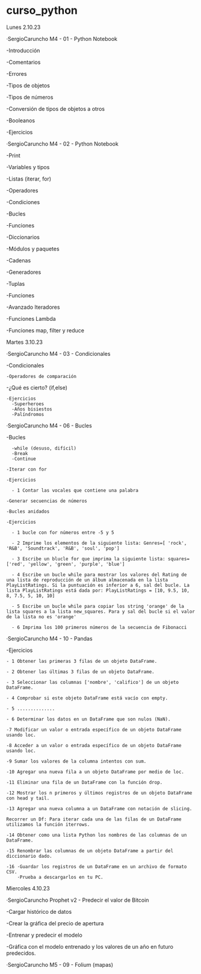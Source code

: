 # curso_python

  Lunes 2.10.23
  
·SergioCaruncho M4 - 01 - Python Notebook
  
  -Introducción
  
  -Comentarios
  
  -Errores
  
  -Tipos de objetos
  
  -Tipos de números
  
  -Conversión de tipos de objetos a otros
  
  -Booleanos
  
  -Ejercicios
  
·SergioCaruncho M4 - 02 - Python Notebook
  
  -Print
  
  -Variables y tipos
  
  -Listas (iterar, for)
  
  -Operadores
  
  -Condiciones
  
  -Bucles
  
  -Funciones
  
  -Diccionarios
  
  -Módulos y paquetes
  
  -Cadenas
  
  -Generadores
  
  -Tuplas
  
  -Funciones
  
  -Avanzado Iteradores
  
  -Funciones Lambda
  
  -Funciones map, filter y reduce

  Martes 3.10.23
  
·SergioCaruncho M4 - 03 - Condicionales
  
  -Condicionales
  
    -Operadores de comparación
    
  -¿Qué es cierto? (if,else)
  
    -Ejercicios
      -Superheroes
      -Años bisiestos
      -Palíndromos
    
·SergioCaruncho M4 - 06 - Bucles

  -Bucles
  
      -while (desuso, difícil)
      -Break
      -Continue
      
    -Iterar con for
    
    -Ejercicios 
    
      - 1 Contar las vocales que contiene una palabra
      
    -Generar secuencias de números
    
    -Bucles anidados
    
    -Ejercicios
    
      - 1 bucle con for números entre -5 y 5
      
      - 2 Imprime los elementos de la siguiente lista: Genres=[ 'rock', 'R&B', 'Soundtrack', 'R&B', 'soul', 'pop']
      
      - 3 Escribe un blucle for que imprima la siguiente lista: squares=['red', 'yellow', 'green', 'purple', 'blue']
      
      - 4 Escribe un bucle while para mostrar los valores del Rating de una lista de reproducción de un álbum almacenada en la lista PlayListRatings. Si la puntuación es inferior a 6, sal del bucle. La lista PlayListRatings está dada por: PlayListRatings = [10, 9.5, 10, 8, 7.5, 5, 10, 10]
      
      - 5 Escribe un bucle while para copiar los string 'orange' de la lista squares a la lista new_squares. Para y sal del bucle si el valor de la lista no es 'orange'
      
      - 6 Imprima los 100 primeros números de la secuencia de Fibonacci

·SergioCaruncho M4 - 10 - Pandas

  -Ejercicios
  
    - 1 Obtener las primeras 3 filas de un objeto DataFrame.
    
    - 2 Obtener las últimas 3 filas de un objeto DataFrame.
    
    - 3 Seleccionar las columnas ['nombre', 'califico'] de un objeto DataFrame.
    
    - 4 Comprobar si este objeto DataFrame está vacío con empty.
    
    - 5 ..............
    
    - 6 Determinar los datos en un DataFrame que son nulos (NaN).

    -7 Modificar un valor o entrada específico de un objeto DataFrame usando loc.

    -8 Acceder a un valor o entrada específico de un objeto DataFrame usando loc.

    -9 Sumar los valores de la columna intentos con sum.

    -10 Agregar una nueva fila a un objeto DataFrame por medio de loc.

    -11 Eliminar una fila de un DataFrame con la función drop.

    -12 Mostrar los n primeros y últimos registros de un objeto DataFrame con head y tail.

    -13 Agregar una nueva columna a un DataFrame con notación de slicing.

    Recorrer un Df: Para iterar cada una de las filas de un DataFrame utilizamos la función iterrows.

    -14 Obtener como una lista Python los nombres de las columnas de un DataFrame.

    -15 Renombrar las columnas de un objeto DataFrame a partir del diccionario dado.

    -16 ·Guardar los registros de un DataFrame en un archivo de formato CSV.
        ·Prueba a descargarlos en tu PC.

  Miercoles 4.10.23

·SergioCaruncho Prophet v2 - Predecir el valor de Bitcoin

  -Cargar histórico de datos

  -Crear la gráfica del precio de apertura

  -Entrenar y predecir el modelo

  -Gráfica con el modelo entrenado y los valores de un año en futuro predecidos.

·SergioCaruncho M5 - 09 - Folium (mapas)

  
 
